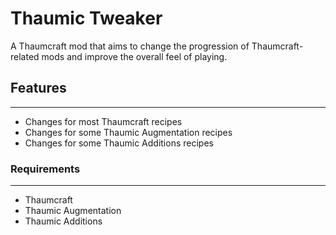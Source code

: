 # Thaumic Tweaker
A Thaumcraft mod that aims to change the progression of Thaumcraft-related mods and improve the overall feel of playing.

## Features
------
* Changes for most Thaumcraft recipes
* Changes for some Thaumic Augmentation recipes
* Changes for some Thaumic Additions recipes

### Requirements 
------
* Thaumcraft
* Thaumic Augmentation
* Thaumic Additions
